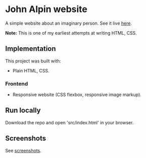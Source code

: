 # John Alpin website

A simple website about an imaginary person. See it live [here](https://tasxatzial.github.io/johnalpin-website).

**Note:** This is one of my earliest attempts at writing HTML, CSS.

## Implementation

This project was built with:

* Plain HTML, CSS.

### Frontend

* Responsive website (CSS flexbox, responsive image markup).

## Run locally

Download the repo and open 'src/index.html' in your browser.

## Screenshots

See [screenshots](screenshots/).
